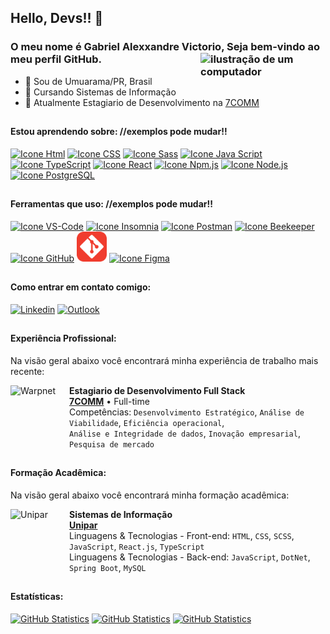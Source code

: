 <link rel="stylesheet" href="https://cdn.jsdelivr.net/gh/devicons/devicon@v2.15.1/devicon.min.css">

## Hello, Devs!! 👋
### O meu nome é Gabriel Alexxandre Victorio, Seja bem-vindo ao meu perfil GitHub. <img src="https://raw.githubusercontent.com/MicaelliMedeiros/micaellimedeiros/master/image/computer-illustration.png" alt="ilustração de um computador" min-width="200px" max-width="200px" width="200px" align="right">

- 🔰  Sou de Umuarama/PR, Brasil
- 🧠 Cursando Sistemas de Informação
- 🏦 Atualmente Estagiario de Desenvolvimento na [7COMM]([https://www.7COMm.com.br](https://www.7comm.com.br))

##

#### Estou aprendendo sobre: //exemplos pode mudar!!
[<img height="48px" width="48px" alt="Icone Html" src="https://skillicons.dev/icons?i=html"/>](https://developer.mozilla.org/pt-BR/docs/Web/HTML)
[<img height="48px" width="48px" alt="Icone CSS" src="https://skillicons.dev/icons?i=css"/>](https://developer.mozilla.org/pt-BR/docs/Web/CSS)
[<img height="48px" width="48px" alt="Icone Sass" src="https://skillicons.dev/icons?i=sass"/>](https://sass-lang.com)
[<img height="48px" width="48px" alt="Icone Java Script" src="https://skillicons.dev/icons?i=js"/>](https://developer.mozilla.org/pt-BR/docs/Web/JavaScript)
[<img height="48px" width="48px" alt="Icone TypeScript" src="https://skillicons.dev/icons?i=ts"/>](https://www.typescriptlang.org/pt/)
[<img height="48px" width="48px" alt="Icone React" src="https://skillicons.dev/icons?i=react"/>](https://pt-br.react.dev)
[<img height="48px" width="48px" alt="Icone Npm.js" src="https://i.postimg.cc/L8k9jKJ2/Group.png"/>](https://www.npmjs.com)
[<img height="48px" width="48px" alt="Icone Node.js" src="https://skillicons.dev/icons?i=nodejs"/>](https://nodejs.org)
[<img height="48px" width="48px" alt="Icone PostgreSQL" src="https://skillicons.dev/icons?i=postgres"/>](https://www.postgresql.org)

##

#### Ferramentas que uso: //exemplos pode mudar!!
[<img height="48px" width="48px" alt="Icone VS-Code" src="https://skillicons.dev/icons?i=vscode"/>](https://code.visualstudio.com)
[<img height="48px" width="48px" alt="Icone Insomnia" src="https://i.postimg.cc/MHch4m7T/insomnia.png"/>](https://insomnia.rest)
[<img height="48px" width="48px" alt="Icone Postman" src="https://i.postimg.cc/QNyBTNVk/postman.png"/>](https://www.postman.com)
[<img height="48px" width="48px" alt="Icone Beekeeper" src="https://i.postimg.cc/j5sT81d4/beekeeperstudio.png"/>](https://www.beekeeperstudio.io)
[<img height="48px" width="48px" alt="Icone GitHub" src="https://skillicons.dev/icons?i=github"/>](https://github.com/)
[<img height="48px" width="48px" alt="Icone Git" src="https://raw.githubusercontent.com/tandpfun/skill-icons/main/icons/Git.svg"/>](https://git-scm.com)
[<img height="48px" width="48px" alt="Icone Figma" src="https://skillicons.dev/icons?i=figma"/>](https://www.figma.com)

##

#### Como entrar em contato comigo: 
[<img alt="Linkedin" src="https://img.shields.io/badge/-linkedin-%230077B5?style=for-the-badge&logo=linkedin&logoColor=white"/>](https://www.linkedin.com/in/gabriel-victorio/)
[<img alt="Outlook" src="https://img.shields.io/badge/-Outlook-%230078D4?style=for-the-badge&logo=microsoft-outlook&logoColor=white"/>](mailto:gabrielvictorio2002@outlook.com)
<!--[<img alt="Gmail" src="https://img.shields.io/badge/-Gmail-%23EA4335?style=for-the-badge&logo=gmail&logoColor=white"/>](mailto:seu_endereco_de_email@gmail.com)-->

##

#### Experiência Profissional:
Na visão geral abaixo você encontrará minha experiência de trabalho mais recente:

[<img align="left" height="94px" width="94px" alt="Warpnet" src="https://7comm.webcv.com.br/adm/cliente/uploads/hotsite/1646935609.png"/>](https://www.7comm.com.br)
**Estagiario de Desenvolvimento Full Stack** \
[**7COMM**](https://www.7comm.com.br) • Full-time \
Competências: `Desenvolvimento Estratégico`, `Análise de Viabilidade`, `Eficiência operacional`, 
<br/> `Análise e Integridade de dados`, `Inovação empresarial`, `Pesquisa de mercado`

##

#### Formação Acadêmica:
Na visão geral abaixo você encontrará minha formação acadêmica:

[<img align="left" height="94px" width="94px" alt="Unipar" src="https://images.crunchbase.com/image/upload/c_lpad,h_256,w_256,f_auto,q_auto:eco,dpr_1/v3cj10aefftq79e0owec"/>](https://www.unipar.br/)
**Sistemas de Informação** \
[**Unipar**](https://www.unipar.br) \
Linguagens & Tecnologias - Front-end: `HTML`, `CSS`, `SCSS`, `JavaScript`, `React.js`, `TypeScript`
<br/>Linguagens & Tecnologias - Back-end: `JavaScript`, `DotNet`, `Spring Boot`,  `MySQL`

##

#### Estatísticas:
[<img height="180px" alt="GitHub Statistics" src="https://github-readme-stats.vercel.app/api/top-langs/?username=GabrielAlexVic&layout=compact&langs_count=7&theme=radical"/>](https://github.com/)
[<img height="180px" alt="GitHub Statistics" src="https://github-readme-stats.vercel.app/api/?username=GabrielAlexVic&show_icons=true&include_all_commits=true&theme=radical"/>](https://github.com/)
[<img height="153px" alt="GitHub Statistics" src="http://github-readme-streak-stats.herokuapp.com/?user=GabrielAlexVic&amp;theme=radical"/>](https://github.com/)
